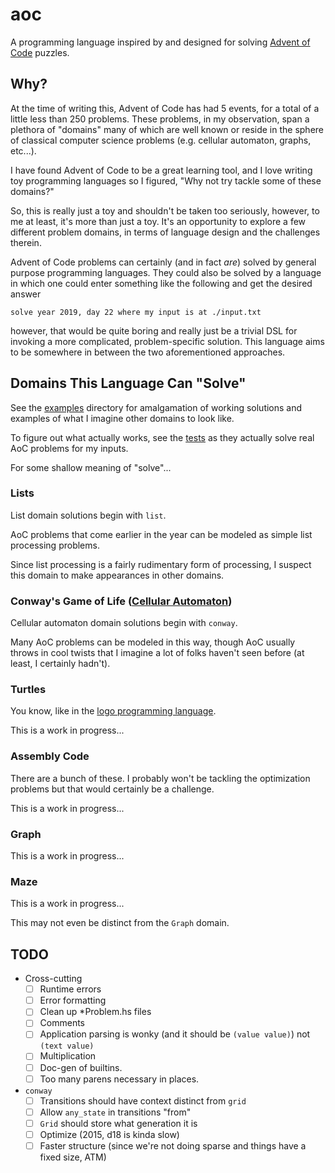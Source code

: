 # aoc

A programming language inspired by and designed for solving [Advent of Code](https://adventofcode.com/)
puzzles.

## Why?

At the time of writing this, Advent of Code has had 5 events, for a total of a
little less than 250 problems. These problems, in my observation, span a
plethora of "domains" many of which are well known or reside in the sphere of
classical computer science problems (e.g. cellular automaton, graphs, etc...).

I have found Advent of Code to be a great learning tool, and I love writing toy
programming languages so I figured, "Why not try tackle some of these domains?"

So, this is really just a toy and shouldn't be taken too seriously, however, to
me at least, it's more than just a toy. It's an opportunity to explore a few
different problem domains, in terms of language design and the challenges
therein.

Advent of Code problems can certainly (and in fact _are_) solved by general
purpose programming languages. They could also be solved by a language in which
one could enter something like the following and get the desired answer

```
solve year 2019, day 22 where my input is at ./input.txt
```

however, that would be quite boring and really just be a trivial DSL for
invoking a more complicated, problem-specific solution. This language aims to be
somewhere in between the two aforementioned approaches.

## Domains This Language Can "Solve"

See the [examples](./examples) directory for amalgamation of working solutions
and examples of what I imagine other domains to look like.

To figure out what actually works, see the [tests](./test) as they actually
solve real AoC problems for my inputs.

For some shallow meaning of "solve"...

### Lists

List domain solutions begin with `list`.

AoC problems that come earlier in the year can be modeled as simple list
processing problems.

Since list processing is a fairly rudimentary form of processing, I suspect this
domain to make appearances in other domains.

### Conway's Game of Life ([Cellular Automaton](https://en.wikipedia.org/wiki/Cellular_automaton))

Cellular automaton domain solutions begin with `conway`.

Many AoC problems can be modeled in this way, though AoC usually throws in cool
twists that I imagine a lot of folks haven't seen before (at least, I certainly
hadn't).

### Turtles

You know, like in the [logo programming language](https://en.wikipedia.org/wiki/Logo_%28programming_language%29).

This is a work in progress...

### Assembly Code

There are a bunch of these. I probably won't be tackling the optimization
problems but that would certainly be a challenge.

This is a work in progress...

### Graph

This is a work in progress...

### Maze

This is a work in progress...

This may not even be distinct from the `Graph` domain.

## TODO

 - Cross-cutting
   - [ ] Runtime errors
   - [ ] Error formatting
   - [ ] Clean up *Problem.hs files
   - [ ] Comments
   - [ ] Application parsing is wonky (and it should be `(value value)`) not `(text value)`
   - [ ] Multiplication
   - [ ] Doc-gen of builtins.
   - [ ] Too many parens necessary in places.
 - `conway`
   - [ ] Transitions should have context distinct from `grid`
   - [ ] Allow `any_state` in transitions "from"
   - [ ] `Grid` should store what generation it is 
   - [ ] Optimize (2015, d18 is kinda slow)
   - [ ] Faster structure (since we're not doing sparse and things have a fixed size, ATM)
